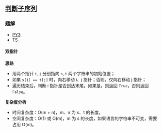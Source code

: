 ## [判断子序列](https://leetcode.cn/problems/is-subsequence/)

### 题解
+ [PY3](../../py3/512/392.py)
+ [TS](../../ts/512/392.ts)
 
#### 双指针
**思路**
+ 用两个指针 `i,j` 分别指向 `s,t` 两个字符串的初始位置；
+ 如果 `s[i] == t[j]` 时，向右移动 i、j 指针；否则，仅向右移动 j 指针；
+ 遍历结束后，判断 i 指针是否到达末尾，如果是，则返回 `True`，否则返回 `False`。

**复杂度分析**
+ 时间复杂度：O(m + n)，m、n 为 s、t 的长度。
+ 空间复杂度：O(1) 或 O(m)，m 为 s 的长度，如果语言的字符串不可变，需要占用 O(m)。